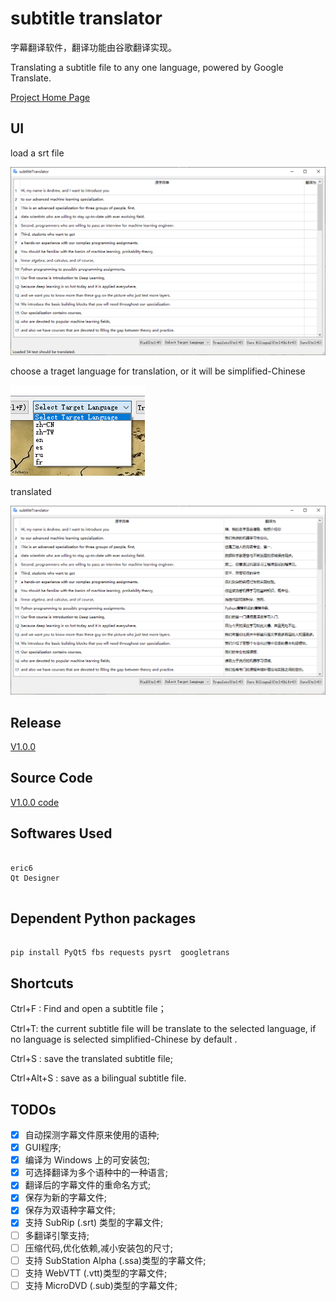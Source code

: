 # subtitle translator


字幕翻译软件，翻译功能由谷歌翻译实现。

Translating a subtitle file to any one language, powered by Google Translate.

[Project Home Page](http://coolwp.com/subtitle-translator.html)


## UI

load a srt file

![](screenshot/001.png)

choose a traget language for translation, or it will be simplified-Chinese

![](screenshot/003.png)

translated

![](screenshot/002.png)


## Release

[V1.0.0](https://github.com/suifengtec/subtitle-translator/releases/)


## Source Code

[V1.0.0 code ](./src)

## Softwares Used

```

eric6
Qt Designer


```

## Dependent Python packages
```

pip install PyQt5 fbs requests pysrt  googletrans

```

## Shortcuts

Ctrl+F : Find and open a subtitle file；

Ctrl+T: the current subtitle file will be translate to the selected language, if no language is selected simplified-Chinese by default .

Ctrl+S : save the translated subtitle file;

Ctrl+Alt+S : save as a bilingual subtitle file.


## TODOs

- [x] 自动探测字幕文件原来使用的语种;
- [x] GUI程序;
- [x] 编译为 Windows 上的可安装包;
- [x] 可选择翻译为多个语种中的一种语言;
- [x] 翻译后的字幕文件的重命名方式;
- [x] 保存为新的字幕文件;
- [x] 保存为双语种字幕文件;
- [x] 支持 SubRip (.srt) 类型的字幕文件;
- [ ] 多翻译引擎支持;
- [ ] 压缩代码,优化依赖,减小安装包的尺寸;
- [ ] 支持 SubStation Alpha (.ssa)类型的字幕文件;
- [ ] 支持 WebVTT (.vtt)类型的字幕文件;
- [ ] 支持 MicroDVD (.sub)类型的字幕文件;
